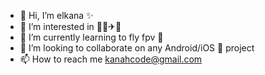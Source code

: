 - 👋 Hi, I’m elkana ✨
- 👀 I’m interested in 🎸📱✈🏀
- 🌱 I’m currently learning to fly fpv 🚁
- 💞️ I’m looking to collaborate on any Android/iOS 📱 project
- 📫 How to reach me kanahcode@gmail.com

<!---
elkana-m/elkana-m is a ✨ special ✨ repository because its `README.md` (this file) appears on your GitHub profile.
You can click the Preview link to take a look at your changes.
--->
